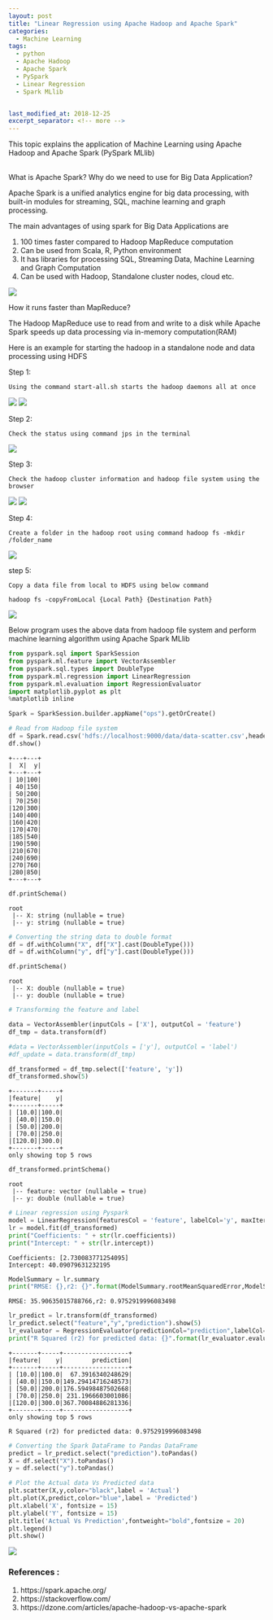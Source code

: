```yaml
---
layout: post
title: "Linear Regression using Apache Hadoop and Apache Spark"
categories:
  - Machine Learning
tags:
  - python
  - Apache Hadoop
  - Apache Spark
  - PySpark
  - Linear Regression
  - Spark MLlib


last_modified_at: 2018-12-25
excerpt_separator: <!-- more -->
---
```


This topic explains the application of Machine Learning using Apache Hadoop and Apache Spark (PySpark MLlib)

<!-- more -->

<br>What is Apache Spark? Why do we need to use for Big Data Application?</br>

Apache Spark is a unified analytics engine for big data processing, with built-in modules for streaming, SQL, machine learning and graph processing.

The main advantages of using spark for Big Data Applications are
<ol>
  <li> 100 times faster compared to Hadoop MapReduce computation </li>
  <li> Can be used from Scala, R, Python environment </li>
  <li> It has libraries for processing SQL, Streaming Data, Machine Learning and Graph Computation </li>
  <li> Can be used with Hadoop, Standalone cluster nodes, cloud etc. </li>
</ol>

<img src="/images/Apache_Spark.png">

How it runs faster than MapReduce?

The Hadoop MapReduce use to read from and write to a disk while Apache Spark speeds up data processing via in-memory computation(RAM)

Here is an example for starting the hadoop in a standalone node and data processing using HDFS

Step 1:

    Using the command start-all.sh starts the hadoop daemons all at once

   <img src="/images/output_16_1.png">
   <img src="/images/output_16_2.png">

Step 2:

    Check the status using command jps in the terminal

   <img src="/images/output_16_3.png">

Step 3:

    Check the hadoop cluster information and hadoop file system using the browser

   <img src="/images/output_16_4.png">
   <img src="/images/output_16_5.png">

Step 4:

    Create a folder in the hadoop root using command hadoop fs -mkdir /folder_name

   <img src="/images/output_16_6.png">

step 5:

    Copy a data file from local to HDFS using below command

    hadoop fs -copyFromLocal {Local Path} {Destination Path}

   <img src="/images/output_16_7.png">

Below program uses the above data from hadoop file system and perform machine learning algorithm using Apache Spark MLlib

```python
from pyspark.sql import SparkSession
from pyspark.ml.feature import VectorAssembler
from pyspark.sql.types import DoubleType
from pyspark.ml.regression import LinearRegression
from pyspark.ml.evaluation import RegressionEvaluator
import matplotlib.pyplot as plt
%matplotlib inline
```


```python
Spark = SparkSession.builder.appName("ops").getOrCreate()
```


```python
# Read from Hadoop file system
df = Spark.read.csv('hdfs://localhost:9000/data/data-scatter.csv',header = 'TRUE')
df.show()
```

    +---+---+
    |  X|  y|
    +---+---+
    | 10|100|
    | 40|150|
    | 50|200|
    | 70|250|
    |120|300|
    |140|400|
    |160|420|
    |170|470|
    |185|540|
    |190|590|
    |210|670|
    |240|690|
    |270|760|
    |280|850|
    +---+---+




```python
df.printSchema()
```

    root
     |-- X: string (nullable = true)
     |-- y: string (nullable = true)




```python
# Converting the string data to double format
df = df.withColumn("X", df["X"].cast(DoubleType()))
df = df.withColumn("y", df["y"].cast(DoubleType()))
```


```python
df.printSchema()
```

    root
     |-- X: double (nullable = true)
     |-- y: double (nullable = true)




```python
# Transforming the feature and label

data = VectorAssembler(inputCols = ['X'], outputCol = 'feature')
df_tmp = data.transform(df)

#data = VectorAssembler(inputCols = ['y'], outputCol = 'label')
#df_update = data.transform(df_tmp)

df_transformed = df_tmp.select(['feature', 'y'])
df_transformed.show(5)
```

    +-------+-----+
    |feature|    y|
    +-------+-----+
    | [10.0]|100.0|
    | [40.0]|150.0|
    | [50.0]|200.0|
    | [70.0]|250.0|
    |[120.0]|300.0|
    +-------+-----+
    only showing top 5 rows




```python
df_transformed.printSchema()
```

    root
     |-- feature: vector (nullable = true)
     |-- y: double (nullable = true)




```python
# Linear regression using Pyspark
model = LinearRegression(featuresCol = 'feature', labelCol='y', maxIter=10, regParam=0.3, elasticNetParam=0.8)
lr = model.fit(df_transformed)
print("Coefficients: " + str(lr.coefficients))
print("Intercept: " + str(lr.intercept))
```

    Coefficients: [2.730083771254095]
    Intercept: 40.09079631232195



```python
ModelSummary = lr.summary
print("RMSE: {},r2: {}".format(ModelSummary.rootMeanSquaredError,ModelSummary.r2))
```

    RMSE: 35.90635015788766,r2: 0.9752919996083498



```python
lr_predict = lr.transform(df_transformed)
lr_predict.select("feature","y","prediction").show(5)
lr_evaluator = RegressionEvaluator(predictionCol="prediction",labelCol="y",metricName="r2")
print("R Squared (r2) for predicted data: {}".format(lr_evaluator.evaluate(lr_predict)))
```

    +-------+-----+------------------+
    |feature|    y|        prediction|
    +-------+-----+------------------+
    | [10.0]|100.0|  67.3916340248629|
    | [40.0]|150.0|149.29414716248573|
    | [50.0]|200.0|176.59498487502668|
    | [70.0]|250.0| 231.1966603001086|
    |[120.0]|300.0|367.70084886281336|
    +-------+-----+------------------+
    only showing top 5 rows

    R Squared (r2) for predicted data: 0.9752919996083498



```python
# Converting the Spark DataFrame to Pandas DataFrame
predict = lr_predict.select("prediction").toPandas()
X = df.select("X").toPandas()
y = df.select("y").toPandas()
```


```python
# Plot the Actual data Vs Predicted data
plt.scatter(X,y,color="black",label = 'Actual')
plt.plot(X,predict,color="blue",label = 'Predicted')
plt.xlabel('X', fontsize = 15)
plt.ylabel('Y', fontsize = 15)
plt.title('Actual Vs Prediction',fontweight="bold",fontsize = 20)
plt.legend()
plt.show()
```


<img src="/images/output_16_0.png">

### References :
<ol>
  <li> https://spark.apache.org/ </li>
  <li> https://stackoverflow.com/ </li>
  <li> https://dzone.com/articles/apache-hadoop-vs-apache-spark </li>
</ol>
